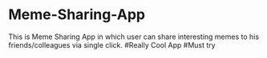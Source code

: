 # Meme-Sharing-App
This is Meme Sharing App in which user can share interesting memes to his friends/colleagues via single click. 
#Really Cool App
#Must try
